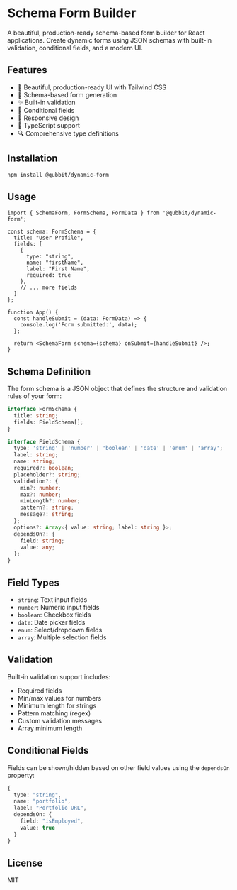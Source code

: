 # Schema Form Builder

A beautiful, production-ready schema-based form builder for React applications. Create dynamic forms using JSON schemas with built-in validation, conditional fields, and a modern UI.

## Features

- 🎨 Beautiful, production-ready UI with Tailwind CSS
- 📝 Schema-based form generation
- ✨ Built-in validation
- 🔄 Conditional fields
- 📱 Responsive design
- 🎯 TypeScript support
- 🔍 Comprehensive type definitions

## Installation

```bash
npm install @qubbit/dynamic-form
```

## Usage

```tsx
import { SchemaForm, FormSchema, FormData } from '@qubbit/dynamic-form';

const schema: FormSchema = {
  title: "User Profile",
  fields: [
    {
      type: "string",
      name: "firstName",
      label: "First Name",
      required: true
    },
    // ... more fields
  ]
};

function App() {
  const handleSubmit = (data: FormData) => {
    console.log('Form submitted:', data);
  };

  return <SchemaForm schema={schema} onSubmit={handleSubmit} />;
}
```

## Schema Definition

The form schema is a JSON object that defines the structure and validation rules of your form:

```typescript
interface FormSchema {
  title: string;
  fields: FieldSchema[];
}

interface FieldSchema {
  type: 'string' | 'number' | 'boolean' | 'date' | 'enum' | 'array';
  label: string;
  name: string;
  required?: boolean;
  placeholder?: string;
  validation?: {
    min?: number;
    max?: number;
    minLength?: number;
    pattern?: string;
    message?: string;
  };
  options?: Array<{ value: string; label: string }>;
  dependsOn?: {
    field: string;
    value: any;
  };
}
```

## Field Types

- `string`: Text input fields
- `number`: Numeric input fields
- `boolean`: Checkbox fields
- `date`: Date picker fields
- `enum`: Select/dropdown fields
- `array`: Multiple selection fields

## Validation

Built-in validation support includes:

- Required fields
- Min/max values for numbers
- Minimum length for strings
- Pattern matching (regex)
- Custom validation messages
- Array minimum length

## Conditional Fields

Fields can be shown/hidden based on other field values using the `dependsOn` property:

```typescript
{
  type: "string",
  name: "portfolio",
  label: "Portfolio URL",
  dependsOn: {
    field: "isEmployed",
    value: true
  }
}
```

## License

MIT
